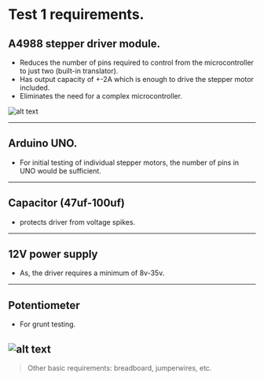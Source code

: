 # Test 1 requirements.

## A4988 stepper driver module.

- Reduces the number of pins required to control from the microcontroller to just two (built-in translator).
- Has output capacity of +-2A which is enough to drive the stepper motor included.
- Eliminates the need for a complex microcontroller.

![alt text](https://lastminuteengineers.b-cdn.net/wp-content/uploads/arduino/A4988-Stepper-Motor-Driver-Pinout.png)

---
## Arduino UNO.
- For initial testing of individual stepper motors, the number of pins in UNO would be sufficient.
---
## Capacitor (47uf-100uf)
- protects driver from voltage spikes.
---
## 12V power supply
- As, the driver requires a minimum of 8v-35v.
---
## Potentiometer
- For grunt testing.

![alt text](https://upload.wikimedia.org/wikipedia/commons/thumb/0/0a/Electronic-Component-Potentiometer.jpg/330px-Electronic-Component-Potentiometer.jpg)
---
> Other basic requirements: breadboard, jumperwires, etc.
